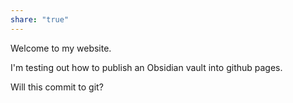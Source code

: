 ```yaml
---
share: "true"
---
```

Welcome to my website.

I'm testing out how to publish an Obsidian vault into github pages.



Will this commit to git?